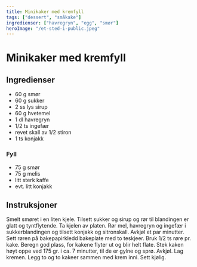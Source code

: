 ```yaml
---
title: Minikaker med kremfyll
tags: ["dessert", "småkake"]
ingredienser: ["havregryn", "egg", "smør"]
heroImage: "/et-sted-i-public.jpeg"
---
```


# Minikaker med kremfyll

## Ingredienser

- 60 g smør
- 60 g sukker
- 2 ss lys sirup
- 60 g hvetemel
- 1 dl havregryn
- 1/2 ts ingefær
- revet skall av 1/2 stiron
- 1 ts konjakk

### Fyll

- 75 g smør
- 75 g melis
- litt sterk kaffe
- evt. litt konjakk

## Instruksjoner

Smelt smøret i en liten kjele. Tilsett sukker og sirup og rør til blandingen er glatt og tyntflytende. Ta kjelen av platen. Rør mel, havregryn og ingefær i sukkerblandingen og tilsett konjakk og sitronskall. Avkjøl et par minutter. Sett røren på bakepapirkledd bakeplate med to teskjeer. Bruk 1/2 ts røre pr. kake. Beregn god plass, for kakene flyter ut og blir helt flate. Stek kaken høyt oppe ved 175 gr. i ca. 7 minutter, til de er gylne og sprø. Avkjøl. Lag kremen. Legg to og to kakeer sammen med krem inni. Sett kjølig.
